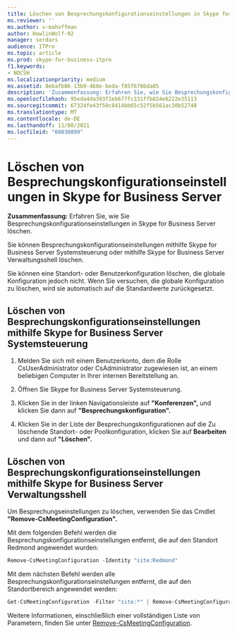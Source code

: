 ```yaml
---
title: Löschen von Besprechungskonfigurationseinstellungen in Skype for Business Server
ms.reviewer: ''
ms.author: v-mahoffman
author: HowlinWolf-92
manager: serdars
audience: ITPro
ms.topic: article
ms.prod: skype-for-business-itpro
f1.keywords:
- NOCSH
ms.localizationpriority: medium
ms.assetid: 8ebafb86-13b9-468e-beda-f85f6786da85
description: 'Zusammenfassung: Erfahren Sie, wie Sie Besprechungskonfigurationseinstellungen in Skype for Business Server löschen.'
ms.openlocfilehash: 95eda4da393f1eb677fc331ffb824e6222e35113
ms.sourcegitcommit: 67324fe43f50c8414bb65c52f5b561ac30b52748
ms.translationtype: MT
ms.contentlocale: de-DE
ms.lasthandoff: 11/08/2021
ms.locfileid: "60830899"
---
```

# <a name="delete-meeting-configuration-settings-in-skype-for-business-server"></a>Löschen von Besprechungskonfigurationseinstellungen in Skype for Business Server
 
**Zusammenfassung:** Erfahren Sie, wie Sie Besprechungskonfigurationseinstellungen in Skype for Business Server löschen.
  
Sie können Besprechungskonfigurationseinstellungen mithilfe Skype for Business Server Systemsteuerung oder mithilfe Skype for Business Server Verwaltungsshell löschen.
  
Sie können eine Standort- oder Benutzerkonfiguration löschen, die globale Konfiguration jedoch nicht. Wenn Sie versuchen, die globale Konfiguration zu löschen, wird sie automatisch auf die Standardwerte zurückgesetzt.
  
## <a name="delete-meeting-configuration-settings-by-using-skype-for-business-server-control-panel"></a>Löschen von Besprechungskonfigurationseinstellungen mithilfe Skype for Business Server Systemsteuerung

1. Melden Sie sich mit einem Benutzerkonto, dem die Rolle CsUserAdministrator oder CsAdministrator zugewiesen ist, an einem beliebigen Computer in Ihrer internen Bereitstellung an.
    
2.  Öffnen Sie Skype for Business Server Systemsteuerung.
    
3. Klicken Sie in der linken Navigationsleiste auf **"Konferenzen",** und klicken Sie dann auf **"Besprechungskonfiguration".**
    
4. Klicken Sie in der Liste der Besprechungskonfigurationen auf die Zu löschende Standort- oder Poolkonfiguration, klicken Sie auf **Bearbeiten** und dann auf **"Löschen".**
    
## <a name="delete-meeting-configuration-settings-by-using-skype-for-business-server-management-shell"></a>Löschen von Besprechungskonfigurationseinstellungen mithilfe Skype for Business Server Verwaltungsshell

Um Besprechungseinstellungen zu löschen, verwenden Sie das Cmdlet **"Remove-CsMeetingConfiguration".**
  
Mit dem folgenden Befehl werden die Besprechungskonfigurationseinstellungen entfernt, die auf den Standort Redmond angewendet wurden:
  
```PowerShell
Remove-CsMeetingConfiguration -Identity "site:Redmond"
```

Mit dem nächsten Befehl werden alle Besprechungskonfigurationseinstellungen entfernt, die auf den Standortbereich angewendet werden:
  
```PowerShell
Get-CsMeetingConfiguration -Filter "site:*" | Remove-CsMeetingConfiguration
```

Weitere Informationen, einschließlich einer vollständigen Liste von Parametern, finden Sie unter [Remove-CsMeetingConfiguration](/powershell/module/skype/remove-csmeetingconfiguration?view=skype-ps).
